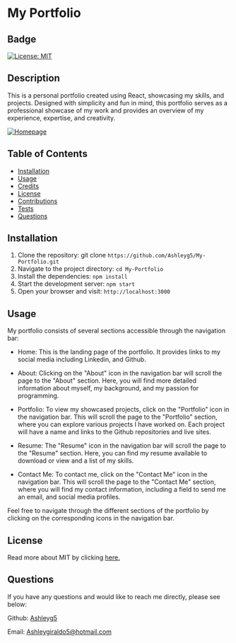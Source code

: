 # My Portfolio

  ## Badge
  [![License: MIT](https://img.shields.io/badge/license-MIT-blue)](https://opensource.org/license/MIT/)

  ## Description
  
  This is a personal portfolio created using React, showcasing my skills,  and projects. Designed with simplicity and fun in mind, this portfolio serves as a professional showcase of my work and provides an overview of my experience, expertise, and creativity.

  [![Homepage](https://github.com/Ashleyg5/My-Portfolio/assets/118938942/6a74eaec-43b4-4ca7-8105-e5e986f5b37b)](https://ashleyg5.github.io/My-Portfolio/)



  ## Table of Contents 
  
  - [Installation](#installation)
  - [Usage](#usage)
  - [Credits](#credits)
  - [License](#license)
  - [Contributions](#contributions)
  - [Tests](#tests)
  - [Questions](#questions)
  

  ## Installation
  
  1. Clone the repository: git clone ```https://github.com/Ashleyg5/My-Portfolio.git```
  2. Navigate to the project directory: ```cd My-Portfolio```
  3. Install the dependencies: ```npm install```
  4. Start the development server: ```npm start```
  5. Open your browser and visit: ```http://localhost:3000```
  

  ## Usage
  
  My portfolio consists of several sections accessible through the navigation bar:

  - Home: This is the landing page of the portfolio. It provides links to my social media including Linkedin, and Github.

  - About: Clicking on the "About" icon in the navigation bar will scroll the page to the "About" section. Here, you will find more detailed information about myself, my background, and my passion for programming.

  - Portfolio: To view my showcased projects, click on the "Portfolio" icon in the navigation bar. This will scroll the page to the "Portfolio" section, where you can explore various projects I have worked on. Each project will have a name and links to the Github repositories and live sites.

  - Resume: The "Resume" icon in the navigation bar will scroll the page to the "Resume" section. Here, you can find my resume available to download or view and a list of my skills.

  - Contact Me: To contact me, click on the "Contact Me" icon in the navigation bar. This will scroll the page to the "Contact Me" section, where you will find my contact information, including a field to send me an email, and social media profiles.

 Feel free to navigate through the different sections of the portfolio by clicking on the corresponding icons in the navigation bar.


  ## License

  Read more about MIT by clicking  [here.](https://opensource.org/license/MIT/)

  
  ## Questions

  If you have any questions and would like to reach me directly, please see below:

  Github: [Ashleyg5](https://github.com/Ashleyg5)

  Email: Ashleygiraldo5@hotmail.com
